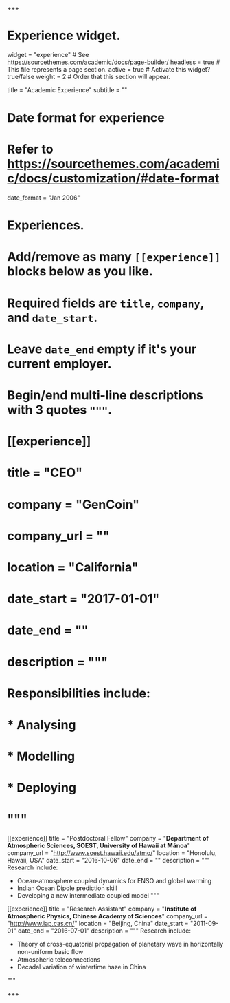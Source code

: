 +++
# Experience widget.
widget   = "experience"  # See https://sourcethemes.com/academic/docs/page-builder/
headless = true  # This file represents a page section.
active   = true  # Activate this widget? true/false
weight   = 2  # Order that this section will appear.

title = "Academic Experience"
subtitle = ""

# Date format for experience
#   Refer to https://sourcethemes.com/academic/docs/customization/#date-format
date_format = "Jan 2006"

# Experiences.
#   Add/remove as many `[[experience]]` blocks below as you like.
#   Required fields are `title`, `company`, and `date_start`.
#   Leave `date_end` empty if it's your current employer.
#   Begin/end multi-line descriptions with 3 quotes `"""`.

# [[experience]]
#  title = "CEO"
#  company = "GenCoin"
#  company_url = ""
#  location = "California"
#  date_start = "2017-01-01"
#  date_end = ""
#  description = """
#  Responsibilities include:
  
#  * Analysing
# * Modelling
#  * Deploying
#  """

[[experience]]
  title = "Postdoctoral Fellow"
  company = "**Department of Atmospheric Sciences, SOEST, University of Hawaii at Mānoa**"
  company_url = "http://www.soest.hawaii.edu/atmo/"
  location    = "Honolulu, Hawaii, USA"
  date_start  = "2016-10-06"
  date_end    = ""
  description = """
  Research include:

  * Ocean-atmosphere coupled dynamics for ENSO and global warming
  * Indian Ocean Dipole prediction skill
  * Developing a new intermediate coupled model
  """

[[experience]]
  title       = "Research Assistant"
  company     = "**Institute of Atmospheric Physics, Chinese Academy of Sciences**"
  company_url = "http://www.iap.cas.cn/"
  location    = "Beijing, China"
  date_start  = "2011-09-01"
  date_end    = "2016-07-01"
  description = """
  Research include:

  * Theory of cross-equatorial propagation of planetary wave in horizontally non-uniform basic ﬂow
  * Atmospheric teleconnections
  * Decadal variation of wintertime haze in China

  """

+++
